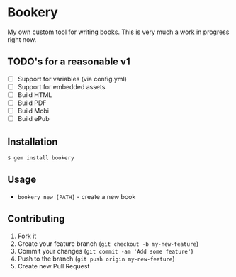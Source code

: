 # Bookery

My own custom tool for writing books. This is very much a work in progress right now.

## TODO's for a reasonable v1

* [ ] Support for variables (via config.yml)
* [ ] Support for embedded assets
* [ ] Build HTML
* [ ] Build PDF
* [ ] Build Mobi
* [ ] Build ePub

## Installation

    $ gem install bookery

## Usage

* `bookery new [PATH]` - create a new book

## Contributing

1. Fork it
2. Create your feature branch (`git checkout -b my-new-feature`)
3. Commit your changes (`git commit -am 'Add some feature'`)
4. Push to the branch (`git push origin my-new-feature`)
5. Create new Pull Request
